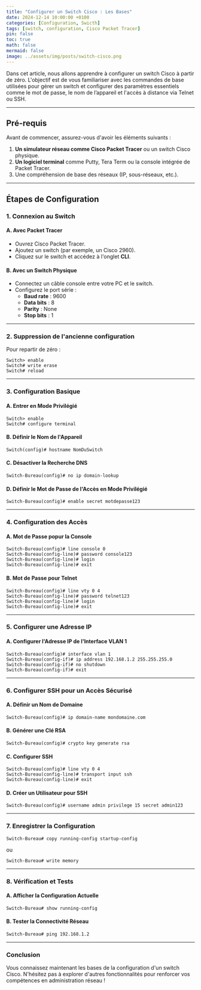 ```yaml
---
title: "Configurer un Switch Cisco : Les Bases"
date: 2024-12-14 10:00:00 +0100
categories: [Configuration, Swicth]
tags: [switch, configuration, Cisco Packet Tracer]
pin: false
toc: true
math: false
mermaid: false
image: ../assets/img/posts/switch-cisco.png
---
```


Dans cet article, nous allons apprendre à configurer un switch Cisco à partir de zéro. L'objectif est de vous familiariser avec les commandes de base utilisées pour gérer un switch et configurer des paramètres essentiels comme le mot de passe, le nom de l’appareil et l'accès à distance via Telnet ou SSH.

---

## Pré-requis
Avant de commencer, assurez-vous d'avoir les éléments suivants :

1. **Un simulateur réseau comme Cisco Packet Tracer** ou un switch Cisco physique.
2. **Un logiciel terminal** comme Putty, Tera Term ou la console intégrée de Packet Tracer.
3. Une compréhension de base des réseaux (IP, sous-réseaux, etc.).

---

## Étapes de Configuration

### **1. Connexion au Switch**
#### A. Avec Packet Tracer
- Ouvrez Cisco Packet Tracer.
- Ajoutez un switch (par exemple, un Cisco 2960).
- Cliquez sur le switch et accédez à l'onglet **CLI**.

#### B. Avec un Switch Physique
- Connectez un câble console entre votre PC et le switch.
- Configurez le port série :
  - **Baud rate** : 9600
  - **Data bits** : 8
  - **Parity** : None
  - **Stop bits** : 1

---

### **2. Suppression de l'ancienne configuration**
Pour repartir de zéro :
```plaintext
Switch> enable
Switch# write erase
Switch# reload
```
---
### **3. Configuration Basique**
#### A. Entrer en Mode Privilégié
```plaintext
Switch> enable
Switch# configure terminal
```
#### B. Définir le Nom de l'Appareil
```plaintext
Switch(config)# hostname NomDuSwitch
```
#### C. Désactiver la Recherche DNS
```plaintext
Switch-Bureau(config)# no ip domain-lookup
```

#### D. Définir le Mot de Passe de l'Accès en Mode Privilégié
```plaintext
Switch-Bureau(config)# enable secret motdepasse123
```
---
### **4. Configuration des Accès**
#### A. Mot de Passe popur la Console
```plaintext
Switch-Bureau(config)# line console 0
Switch-Bureau(config-line)# password console123
Switch-Bureau(config-line)# login
Switch-Bureau(config-line)# exit
```

#### B. Mot de Passe pour Telnet
```plaintext
Switch-Bureau(config)# line vty 0 4
Switch-Bureau(config-line)# password telnet123
Switch-Bureau(config-line)# login
Switch-Bureau(config-line)# exit
```
---

### **5. Configurer une Adresse IP**
#### A. Configurer l'Adresse IP de l'Interface VLAN 1
```plaintext
Switch-Bureau(config)# interface vlan 1
Switch-Bureau(config-if)# ip address 192.168.1.2 255.255.255.0
Switch-Bureau(config-if)# no shutdown
Switch-Bureau(config-if)# exit
```
---

### **6. Configurer SSH pour un Accès Sécurisé**
#### A. Définir un Nom de Domaine
```plaintext
Switch-Bureau(config)# ip domain-name mondomaine.com
```

#### B. Générer une Clé RSA
```plaintext
Switch-Bureau(config)# crypto key generate rsa
```

#### C. Configurer SSH
```plaintext
Switch-Bureau(config)# line vty 0 4
Switch-Bureau(config-line)# transport input ssh
Switch-Bureau(config-line)# exit
```

#### D. Créer un Utilisateur pour SSH
```plaintext
Switch-Bureau(config)# username admin privilege 15 secret admin123
```

---
### **7. Enregistrer la Configuration**
```plaintext
Switch-Bureau# copy running-config startup-config
```
ou
```plaintext
Switch-Bureau# write memory
```

---
### **8. Vérification et Tests**
#### A. Afficher la Configuration Actuelle
```plaintext
Switch-Bureau# show running-config
```

#### B. Tester la Connectivité Réseau
```plaintext
Switch-Bureau# ping 192.168.1.2
```

---
### Conclusion
Vous connaissez maintenant les bases de la configuration d'un switch Cisco. N'hésitez pas à explorer d'autres fonctionnalités pour renforcer vos compétences en administration réseau !